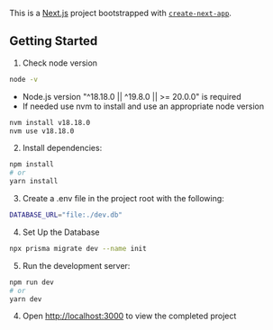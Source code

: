 This is a [Next.js](https://nextjs.org) project bootstrapped with [`create-next-app`](https://nextjs.org/docs/app/api-reference/cli/create-next-app).

## Getting Started

1. Check node version

```bash
node -v
```

- Node.js version "^18.18.0 || ^19.8.0 || >= 20.0.0" is required
- If needed use nvm to install and use an appropriate node version

```bash
nvm install v18.18.0
nvm use v18.18.0
```

2. Install dependencies:

```bash
npm install
# or
yarn install
```

3. Create a .env file in the project root with the following:

```bash
DATABASE_URL="file:./dev.db"
```

4. Set Up the Database

```bash
npx prisma migrate dev --name init
```

5. Run the development server:

```bash
npm run dev
# or
yarn dev
```

4. Open [http://localhost:3000](http://localhost:3000) to view the completed project
